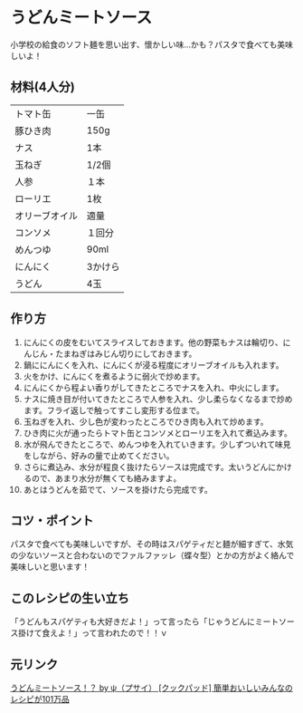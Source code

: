 # うどんミートソース

 小学校の給食のソフト麺を思い出す、懷かしい味…かも？パスタで食べても美味しいよ！ 

## 材料(4人分)

|  |  |
| - | - |
|  トマト缶  | 一缶 |
|  豚ひき肉  | 150g |
| ナス | 1本 |
| 玉ねぎ  | 1/2個<br> |
| 人参  | １本  |
|  ローリエ | 1枚 |
| オリーブオイル | 適量 |
| コンソメ | １回分 |
| めんつゆ |  90ml |
| にんにく |  3かけら |
| うどん |  4玉 |

## 作り方

1. にんにくの皮をむいてスライスしておきます。他の野菜もナスは輪切り、にんじん・たまねぎはみじん切りにしておきます。
2. 鍋ににんにくを入れ、にんにくが浸る程度にオリーブオイルも入れます。
3. 火をかけ、にんにくを煮るように弱火で炒めます。
4. にんにくから程よい香りがしてきたところでナスを入れ、中火にします。
5. ナスに焼き目が付いてきたところで人参を入れ、少し柔らなくなるまで炒めます。フライ返しで触ってすこし変形する位まで。
6. 玉ねぎを入れ、少し色が変わったところでひき肉も入れて炒めます。
7. ひき肉に火が通ったらトマト缶とコンソメとローリエを入れて煮込みます。
8. 水が飛んできたところで、めんつゆを入れていきます。少しずついれて味見をしながら、好みの量で止めてください。
9. さらに煮込み、水分が程良く抜けたらソースは完成です。太いうどんにかけるので、あまり水分が無くても絡みますよ。
10. あとはうどんを茹でて、ソースを掛けたら完成です。

## コツ・ポイント

パスタで食べても美味しいですが、その時はスパゲティだと麺が細すぎて、水気の少ないソースと合わないのでファルファッレ（蝶々型）とかの方がよく絡んで美味しいと思います！

## このレシピの生い立ち

「うどんもスパゲティも大好きだよ！」って言ったら「じゃうどんにミートソース掛けて食えよ！」って言われたので！！ｖ 

## 元リンク

[うどんミートソース！？ by ψ（プサイ） [クックパッド] 簡単おいしいみんなのレシピが101万品](https://web.archive.org/web/20110706224710/http://cookpad.com/recipe/1428518)
